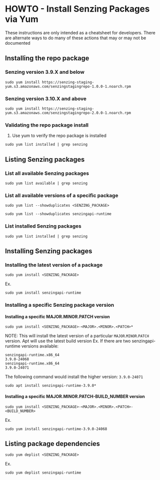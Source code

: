 # HOWTO - Install Senzing Packages via Yum

These instructions are only intended as a cheatsheet for developers.
There are alternate ways to do many of these actions that may or may not be documented 

## Installing the repo package

### Senzing version 3.9.X and below

```console
sudo yum install https://senzing-staging-yum.s3.amazonaws.com/senzingstagingrepo-1.0.0-1.noarch.rpm
```

### Senzing version 3.10.X and above

```console
sudo yum install https://senzing-staging-yum.s3.amazonaws.com/senzingstagingrepo-2.0.0-1.noarch.rpm
```

### Validating the repo package install

1. Use yum to verify the repo package is installed
```console
sudo yum list installed | grep senzing
```

## Listing Senzing packages

### List all available Senzing packages

```console
sudo yum list available | grep senzing
```

### List all available versions of a specific package

```console
sudo yum list --showduplicates <SENZING_PACKAGE>
```

```console
sudo yum list --showduplicates senzingapi-runtime
```

### List installed Senzing packages

```console
sudo yum list installed | grep senzing
```

## Installing Senzing packages

### Installing the latest version of a package

```console
sudo yum install <SENZING_PACKAGE>
```

Ex. 
```console
sudo yum install senzingapi-runtime
```

### Installing a specific Senzing package version 

#### Installing a specific MAJOR.MINOR.PATCH version

```console
sudo yum install <SENZING_PACKAGE>-<MAJOR>.<MINOR>.<PATCH>*
```

NOTE: This will install the latest version of a particular `MAJOR`.`MINOR`.`PATCH` version.
Apt will use the latest build version
Ex. 
If there are two senzingapi-runtime versions available:

```console
senzingapi-runtime.x86_64                                          3.9.0-24068
senzingapi-runtime.x86_64                                          3.9.0-24071
```

The following command would install the higher version: `3.9.0-24071`

```console
sudo apt install senzingapi-runtime-3.9.0*
```

#### Installing a specific MAJOR.MINOR.PATCH-BUILD_NUMBER version

```console
sudo yum install <SENZING_PACKAGE>-<MAJOR>.<MINOR>.<PATCH>-<BUILD_NUMBER>
```

Ex.
```console
sudo yum install senzingapi-runtime-3.9.0-24068
```

## Listing package dependencies

```console
sudo yum deplist <SENZING_PACKAGE>
```

Ex. 
```console
sudo yum deplist senzingapi-runtime
```
